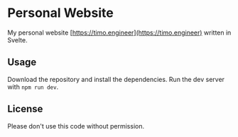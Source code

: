 # Personal Website

My personal website [https://timo.engineer](https://timo.engineer) written in Svelte.

## Usage

Download the repository and install the dependencies. Run the dev server with `npm run dev`.

## License

Please don't use this code without permission.